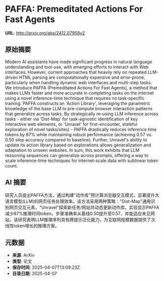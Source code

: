 # PAFFA: Premeditated Actions For Fast Agents

**URL**: http://arxiv.org/abs/2412.07958v2

## 原始摘要

Modern AI assistants have made significant progress in natural language
understanding and tool-use, with emerging efforts to interact with Web
interfaces. However, current approaches that heavily rely on repeated
LLM-driven HTML parsing are computationally expensive and error-prone,
particularly when handling dynamic web interfaces and multi-step tasks. We
introduce PAFFA (Premeditated Actions For Fast Agents), a method that makes
LLMs faster and more accurate in completing tasks on the internet using a novel
inference-time technique that requires no task-specific training. PAFFA
constructs an 'Action Library', leveraging the parametric knowledge of the base
LLM to pre-compute browser interaction patterns that generalize across tasks.
By strategically re-using LLM inference across tasks - either via 'Dist-Map'
for task-agnostic identification of key interactive web elements, or 'Unravel'
for first-encounter, stateful exploration of novel tasks/sites) - PAFFA
drastically reduces inference time tokens by 87% while maintaining robust
performance (achieving 0.57 vs. 0.50 step accuracy compared to baseline).
Further, Unravel's ability to update its action library based on explorations
allows generalization and adaptation to unseen websites. In sum, this work
exhibits that LLM reasoning sequences can generalize across prompts, offering a
way to scale inference-time techniques for internet-scale data with sublinear
token count.


## AI 摘要

研究人员提出PAFFA方法，通过构建"动作库"预计算浏览器交互模式，显著提升大语言模型(LLM)的网页任务处理效率。该方法采用两种策略："Dist-Map"通用识别网页交互元素，"Unravel"探索新任务/网站并动态更新动作库。实验显示PAFFA减少87%推理时间token，步骤准确率从基线0.50提升至0.57，并能适应未见网站。该研究表明LLM推理序列具有跨提示泛化能力，为互联网规模数据提供了次线性token增长的推理方案。

## 元数据

- **来源**: ArXiv
- **类型**: 论文
- **保存时间**: 2025-04-07T13:09:23Z
- **目录日期**: 2025-04-07
